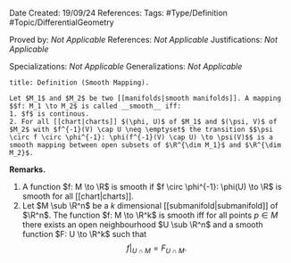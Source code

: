 <div class="topSpace"></div>

Date Created: 19/09/24
References: 
Tags: #Type/Definition #Topic/DifferentialGeometry 

Proved by: <i>Not Applicable</i>
References: <i>Not Applicable</i>
Justifications: <i>Not Applicable</i>

Specializations: <i>Not Applicable</i>
Generalizations: <i>Not Applicable</i>

``` ad-Definition
title: Definition (Smooth Mapping).

Let $M_1$ and $M_2$ be two [[manifolds|smooth manifolds]]. A mapping $$f: M_1 \to M_2$ is called __smooth__ iff:
1. $f$ is continous.
2. For all [[chart|charts]] $(\phi, U)$ of $M_1$ and $(\psi, V)$ of $M_2$ with $f^{-1}(V) \cap U \neq \emptyset$ the transition $$\psi \circ f \circ \phi^{-1}: \phi(f^{-1}(V) \cap U) \to \psi(V)$$ is a smooth mapping between open subsets of $\R^{\dim M_1}$ and $\R^{\dim M_2}$.  
```

**Remarks.**
1. A function $f: M \to \R$ is smooth if $f \circ \phi^{-1}: \phi(U) \to \R$ is smooth for all [[chart|charts]].
2.  Let $M \sub \R^n$ be a $k$ dimensional [[submanifold|submanifold]] of $\R^n$. The function $f: M \to \R^k$ is smooth iff for all points $p \in M$ there exists an open neighbourhood $U \sub \R^n$ and a smooth function $F: U \to \R^k$ such that $$f|_{U \cap M } = F_{U \cap M}.$$